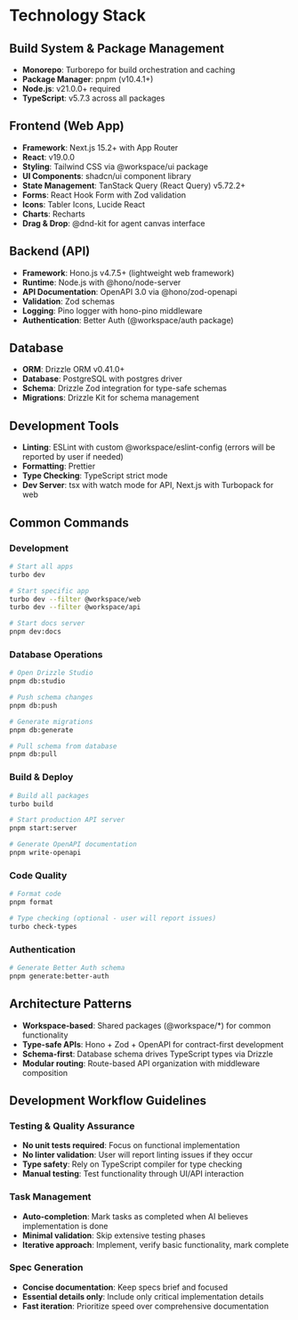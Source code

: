 # Technology Stack

## Build System & Package Management

- **Monorepo**: Turborepo for build orchestration and caching
- **Package Manager**: pnpm (v10.4.1+)
- **Node.js**: v21.0.0+ required
- **TypeScript**: v5.7.3 across all packages

## Frontend (Web App)

- **Framework**: Next.js 15.2+ with App Router
- **React**: v19.0.0
- **Styling**: Tailwind CSS via @workspace/ui package
- **UI Components**: shadcn/ui component library
- **State Management**: TanStack Query (React Query) v5.72.2+
- **Forms**: React Hook Form with Zod validation
- **Icons**: Tabler Icons, Lucide React
- **Charts**: Recharts
- **Drag & Drop**: @dnd-kit for agent canvas interface

## Backend (API)

- **Framework**: Hono.js v4.7.5+ (lightweight web framework)
- **Runtime**: Node.js with @hono/node-server
- **API Documentation**: OpenAPI 3.0 via @hono/zod-openapi
- **Validation**: Zod schemas
- **Logging**: Pino logger with hono-pino middleware
- **Authentication**: Better Auth (@workspace/auth package)

## Database

- **ORM**: Drizzle ORM v0.41.0+
- **Database**: PostgreSQL with postgres driver
- **Schema**: Drizzle Zod integration for type-safe schemas
- **Migrations**: Drizzle Kit for schema management

## Development Tools

- **Linting**: ESLint with custom @workspace/eslint-config (errors will be reported by user if needed)
- **Formatting**: Prettier
- **Type Checking**: TypeScript strict mode
- **Dev Server**: tsx with watch mode for API, Next.js with Turbopack for web

## Common Commands

### Development

```bash
# Start all apps
turbo dev

# Start specific app
turbo dev --filter @workspace/web
turbo dev --filter @workspace/api

# Start docs server
pnpm dev:docs
```

### Database Operations

```bash
# Open Drizzle Studio
pnpm db:studio

# Push schema changes
pnpm db:push

# Generate migrations
pnpm db:generate

# Pull schema from database
pnpm db:pull
```

### Build & Deploy

```bash
# Build all packages
turbo build

# Start production API server
pnpm start:server

# Generate OpenAPI documentation
pnpm write-openapi
```

### Code Quality

```bash
# Format code
pnpm format

# Type checking (optional - user will report issues)
turbo check-types
```

### Authentication

```bash
# Generate Better Auth schema
pnpm generate:better-auth
```

## Architecture Patterns

- **Workspace-based**: Shared packages (@workspace/\*) for common functionality
- **Type-safe APIs**: Hono + Zod + OpenAPI for contract-first development
- **Schema-first**: Database schema drives TypeScript types via Drizzle
- **Modular routing**: Route-based API organization with middleware composition

## Development Workflow Guidelines

### Testing & Quality Assurance

- **No unit tests required**: Focus on functional implementation
- **No linter validation**: User will report linting issues if they occur
- **Type safety**: Rely on TypeScript compiler for type checking
- **Manual testing**: Test functionality through UI/API interaction

### Task Management

- **Auto-completion**: Mark tasks as completed when AI believes implementation is done
- **Minimal validation**: Skip extensive testing phases
- **Iterative approach**: Implement, verify basic functionality, mark complete

### Spec Generation

- **Concise documentation**: Keep specs brief and focused
- **Essential details only**: Include only critical implementation details
- **Fast iteration**: Prioritize speed over comprehensive documentation
